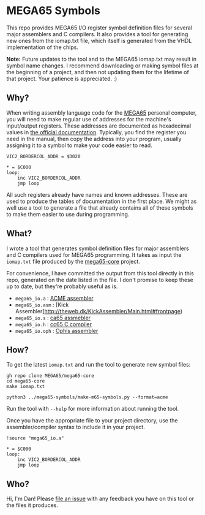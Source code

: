 # MEGA65 Symbols

This repo provides MEGA65 I/O register symbol definition files for several major assemblers and C compilers. It also provides a tool for generating new ones from the iomap.txt file, which itself is generated from the VHDL implementation of the chips.

**Note:** Future updates to the tool and to the MEGA65 iomap.txt may result in symbol name changes. I recommend downloading or making symbol files at the beginning of a project, and then not updating them for the lifetime of that project. Your patience is appreciated. :)

## Why?

When writing assembly language code for the [MEGA65](https://mega65.org/) personal computer, you will need to make regular use of addresses for the machine's input/output registers. These addresses are documented as hexadecimal values in [the official documentation](https://files.mega65.org/manuals-upload/). Typically, you find the register you need in the manual, then copy the address into your program, usually assigning it to a symbol to make your code easier to read.

```
VIC2_BORDERCOL_ADDR = $D020

* = $C000
loop:
    inc VIC2_BORDERCOL_ADDR
    jmp loop
```

All such registers already have names and known addresses. These are used to produce the tables of documentation in the first place. We might as well use a tool to generate a file that already contains all of these symbols to make them easier to use during programming.

## What?

I wrote a tool that generates symbol definition files for major assemblers and C compilers used for MEGA65 programming. It takes as input the `iomap.txt` file produced by the [mega65-core](https://github.com/MEGA65/mega65-core) project.

For convenience, I have committed the output from this tool directly in this repo, generated on the date listed in the file. I don't promise to keep these up to date, but they're probably useful as is.

-   `mega65_io.a` : [ACME assembler](https://sourceforge.net/projects/acme-crossass/)
-   `mega65_io.asm` : [Kick Assembler]http://theweb.dk/KickAssembler/Main.html#frontpage)
-   `mega65_io.s` : [ca65 assmebler](https://cc65.github.io/doc/ca65.html)
-   `mega65_io.h` : [cc65 C compiler](https://cc65.github.io/doc/cc65.html)
-   `mega65_io.oph` : [Ophis assembler](https://michaelcmartin.github.io/Ophis/)

## How?

To get the latest `iomap.txt` and run the tool to generate new symbol files:

```
gh repo clone MEGA65/mega65-core
cd mega65-core
make iomap.txt

python3 ../mega65-symbols/make-m65-symbols.py --format=acme
```

Run the tool with `--help` for more information about running the tool.

Once you have the appropriate file to your project directory, use the assembler/compiler syntax to include it in your project.

```
!source "mega65_io.a"

* = $C000
loop:
    inc VIC2_BORDERCOL_ADDR
    jmp loop
```

## Who?

Hi, I'm Dan! Please [file an issue](https://github.com/dansanderson/mega65-symbols/issues) with any feedback you have on this tool or the files it produces.
